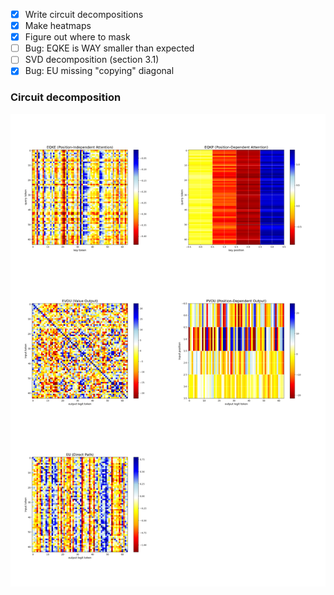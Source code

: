 - [x] Write circuit decompositions
- [x] Make heatmaps
- [x] Figure out where to mask
- [ ] Bug: EQKE is WAY smaller than expected
- [ ] SVD decomposition (section 3.1)
- [x] Bug: EU missing "copying" diagonal

### Circuit decomposition


![Heatmap grid but it's buggy](heatmap_grid.png)


